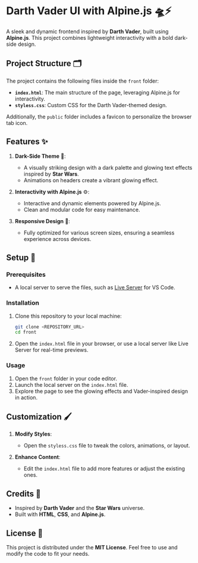 # Darth Vader UI with Alpine.js 🛸⚡

A sleek and dynamic frontend inspired by **Darth Vader**, built using **Alpine.js**. This project combines lightweight interactivity with a bold dark-side design.

## Project Structure 🗂️

The project contains the following files inside the `front` folder:

- **`index.html`**: The main structure of the page, leveraging Alpine.js for interactivity.
- **`styless.css`**: Custom CSS for the Darth Vader-themed design.

Additionally, the `public` folder includes a favicon to personalize the browser tab icon.

## Features ✨

1. **Dark-Side Theme** 🌌:  
   - A visually striking design with a dark palette and glowing text effects inspired by **Star Wars**.  
   - Animations on headers create a vibrant glowing effect.

2. **Interactivity with Alpine.js** ⚙️:  
   - Interactive and dynamic elements powered by Alpine.js.  
   - Clean and modular code for easy maintenance.

3. **Responsive Design** 📱:  
   - Fully optimized for various screen sizes, ensuring a seamless experience across devices.

## Setup 🚀

### Prerequisites  
- A local server to serve the files, such as [Live Server](https://marketplace.visualstudio.com/items?itemName=ritwickdey.LiveServer) for VS Code.

### Installation  

1. Clone this repository to your local machine:  
   ```bash
   git clone <REPOSITORY_URL>
   cd front
   ```

2. Open the `index.html` file in your browser, or use a local server like Live Server for real-time previews.

### Usage  

1. Open the `front` folder in your code editor.  
2. Launch the local server on the `index.html` file.  
3. Explore the page to see the glowing effects and Vader-inspired design in action.

## Customization 🖌️  

1. **Modify Styles**:  
   - Open the `styless.css` file to tweak the colors, animations, or layout.  

2. **Enhance Content**:  
   - Edit the `index.html` file to add more features or adjust the existing ones.

## Credits 🙌  

- Inspired by **Darth Vader** and the **Star Wars** universe.  
- Built with **HTML**, **CSS**, and **Alpine.js**.  

## License 📜  

This project is distributed under the **MIT License**. Feel free to use and modify the code to fit your needs.  
